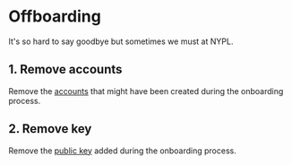 # Offboarding

It's so hard to say goodbye but sometimes we must at NYPL.

## 1. Remove accounts

Remove the [accounts](onboarding.md#2-set-up-accounts) that might have been created during the onboarding process.

## 2. Remove key

Remove the [public key](onboarding.md#3-set-up-keys) added during the onboarding process.
